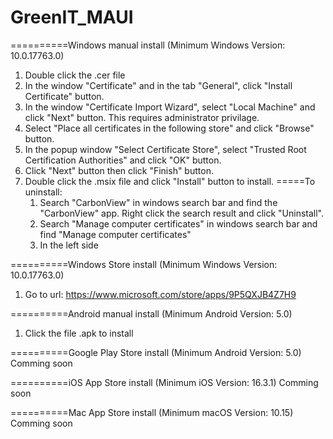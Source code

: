 # GreenIT_MAUI

==========Windows manual install (Minimum Windows Version: 10.0.17763.0)
1. Double click the .cer file
2. In the window "Certificate" and in the tab "General", click "Install Certificate" button.
3. In the window "Certificate Import Wizard", select "Local Machine" and click "Next" button. This requires administrator privilage.
4. Select "Place all certificates in the following store" and click "Browse" button.
5. In the popup window "Select Certificate Store", select "Trusted Root Certification Authorities" and click "OK" button.
6. Click "Next" button then click "Finish" button.
7. Double click the .msix file and click "Install" button to install.
	=====To uninstall:
	1. Search "CarbonView" in windows search bar and find the "CarbonView" app. Right click the search result and click "Uninstall".
	2. Search "Manage computer certificates" in windows search bar and find "Manage computer certificates"
	3. In the left side


==========Windows Store install (Minimum Windows Version: 10.0.17763.0)
1. Go to url: https://www.microsoft.com/store/apps/9P5QXJB4Z7H9


==========Android manual install (Minimum Android Version: 5.0)
1. Click the file .apk to install


==========Google Play Store install (Minimum Android Version: 5.0)
Comming soon


==========iOS App Store install (Minimum iOS Version: 16.3.1)
Comming soon


==========Mac App Store install (Minimum macOS Version: 10.15)
Comming soon